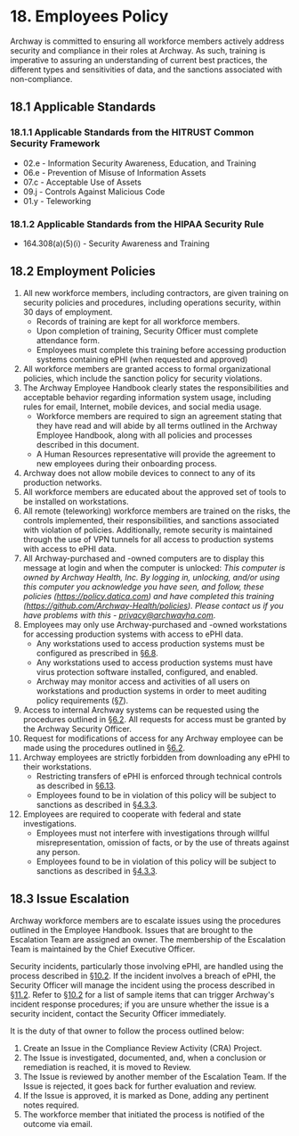 # 18. Employees Policy

Archway is committed to ensuring all workforce members actively address security and compliance in their roles at Archway. As such, training is imperative to assuring an understanding of current best practices, the different types and sensitivities of data, and the sanctions associated with non-compliance.

## 18.1 Applicable Standards

### 18.1.1 Applicable Standards from the HITRUST Common Security Framework

* 02.e - Information Security Awareness, Education, and Training
* 06.e - Prevention of Misuse of Information Assets
* 07.c - Acceptable Use of Assets
* 09.j - Controls Against Malicious Code
* 01.y - Teleworking

### 18.1.2 Applicable Standards from the HIPAA Security Rule

* 164.308(a)(5)(i) - Security Awareness and Training

## 18.2 Employment Policies

1. All new workforce members, including contractors, are given training on security policies and procedures, including operations security, within 30 days of employment.
   * Records of training are kept for all workforce members.
   * Upon completion of training, Security Officer must complete attendance form.
   * Employees must complete this training before accessing production systems containing ePHI (when requested and approved)
2. All workforce members are granted access to formal organizational policies, which include the sanction policy for security violations.
3. The Archway Employee Handbook clearly states the responsibilities and acceptable behavior regarding information system usage, including rules for email, Internet, mobile devices, and social media usage.
   * Workforce members are required to sign an agreement stating that they have read and will abide by all terms outlined in the Archway Employee Handbook, along with all policies and processes described in this document.
   * A Human Resources representative will provide the agreement to new employees during their onboarding process.
4. Archway does not allow mobile devices to connect to any of its production networks.
5. All workforce members are educated about the approved set of tools to be installed on workstations.
6. All remote (teleworking) workforce members are trained on the risks, the controls implemented, their responsibilities, and sanctions associated with violation of policies. Additionally, remote security is maintained through the use of VPN tunnels for all access to production systems with access to ePHI data.
7. All Archway-purchased and -owned computers are to display this message at login and when the computer is unlocked: *This computer is owned by Archway Health, Inc. By logging in, unlocking, and/or using this computer you acknowledge you have seen, and follow, these policies (https://policy.datica.com) and have completed this training (https://github.com/Archway-Health/policies). Please contact us if you have problems with this - privacy@archwayha.com*.
8. Employees may only use Archway-purchased and -owned workstations for accessing production systems with access to ePHI data.
   * Any workstations used to access production systems must be configured as prescribed in [§6.8](#6.8-employee-workstation-use).
   * Any workstations used to access production systems must have virus protection software installed, configured, and enabled.
   * Archway may monitor access and activities of all users on workstations and production systems in order to meet auditing policy requirements ([§7](#7.-auditing-policy)).
9. Access to internal Archway systems can be requested using the procedures outlined in [§6.2](#6.2-access-establishment-and-modification). All requests for access must be granted by the Archway Security Officer.
10. Request for modifications of access for any Archway employee can be made using the procedures outlined in [§6.2](#6.2-access-establishment-and-modification).
11. Archway employees are strictly forbidden from downloading any ePHI to their workstations.
    * Restricting transfers of ePHI is enforced through technical controls as described in [§6.13](#6.13-access-to-ephi).
    * Employees found to be in violation of this policy will be subject to sanctions as described in [§4.3.3](#4.3-security-officer).
12. Employees are required to cooperate with federal and state investigations.
    * Employees must not interfere with investigations through willful misrepresentation, omission of facts, or by the use of threats against any person.
    * Employees found to be in violation of this policy will be subject to sanctions as described in [§4.3.3](#4.3-security-officer).

## 18.3 Issue Escalation

Archway workforce members are to escalate issues using the procedures outlined in the Employee Handbook. Issues that are brought to the Escalation Team are assigned an owner. The membership of the Escalation Team is maintained by the Chief Executive Officer.

Security incidents, particularly those involving ePHI, are handled using the process described in [§10.2](#10.2-incident-management-policies). If the incident involves a breach of ePHI, the Security Officer will manage the incident using the process described in [§11.2](#11.2-datica-breach-policy). Refer to [§10.2](#10.2-incident-management-policies) for a list of sample items that can trigger Archway's incident response procedures; if you are unsure whether the issue is a security incident, contact the Security Officer immediately.

It is the duty of that owner to follow the process outlined below:

1. Create an Issue in the Compliance Review Activity (CRA) Project.
2. The Issue is investigated, documented, and, when a conclusion or remediation is reached, it is moved to Review.
3. The Issue is reviewed by another member of the Escalation Team. If the Issue is rejected, it goes back for further evaluation and review.
4. If the Issue is approved, it is marked as Done, adding any pertinent notes required.
5. The workforce member that initiated the process is notified of the outcome via email.